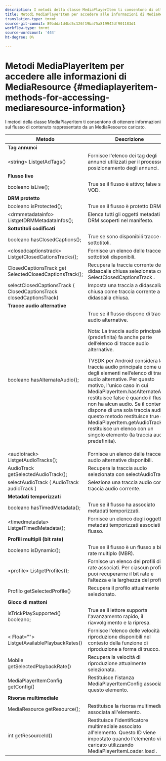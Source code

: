 ```yaml
---
description: I metodi della classe MediaPlayerItem ti consentono di ottenere informazioni sul flusso di contenuto rappresentato da un MediaResource caricato.
title: Metodi MediaPlayerItem per accedere alle informazioni di MediaResource
translation-type: tm+mt
source-git-commit: 89bdda1d4bd5c126f19ba75a819942df901183d1
workflow-type: tm+mt
source-wordcount: '444'
ht-degree: 0%

---
```



# Metodi MediaPlayerItem per accedere alle informazioni di MediaResource {#mediaplayeritem-methods-for-accessing-mediaresource-information}

I metodi della classe MediaPlayerItem ti consentono di ottenere informazioni sul flusso di contenuto rappresentato da un MediaResource caricato.

<table frame="all" colsep="1" rowsep="1" id="table_F6006A9167044AC087A6ECB20B8CCD5D"> 
 <thead> 
  <tr rowsep="1"> 
   <th colname="2" class="entry"> Metodo </th> 
   <th colname="3" class="entry"> Descrizione </th> 
  </tr> 
 </thead>
 <tbody> 
  <tr rowsep="1"> 
   <td colname="2"> <b>Tag annunci</b> </td> 
   <td colname="3"> </td> 
  </tr> 
  <tr rowsep="1"> 
   <td colname="2"> <span class="codeph"> &lt;string&gt; ListgetAdTags()  </span> </td> 
   <td colname="3"> Fornisce l'elenco dei tag degli annunci utilizzati per il processo di posizionamento degli annunci. </td> 
  </tr> 
  <tr rowsep="1"> 
   <td colname="2"> <b>Flusso live</b> </td> 
   <td colname="3"> </td> 
  </tr> 
  <tr rowsep="1"> 
   <td colname="2"> <span class="codeph"> booleano isLive();  </span> </td> 
   <td colname="3"> True se il flusso è attivo; false se è VOD. </td> 
  </tr> 
  <tr rowsep="1"> 
   <td colname="2"> <b>DRM protetto</b> </td> 
   <td colname="3"> </td> 
  </tr> 
  <tr rowsep="1"> 
   <td colname="2"> <span class="codeph"> booleano isProtected();  </span> </td> 
   <td colname="3"> True se il flusso è protetto DRM. </td> 
  </tr> 
  <tr rowsep="1"> 
   <td colname="2"> <span class="codeph"> &lt;drmmetadatainfo&gt; ListgetDRMMetadataInfos();  </span> </td> 
   <td colname="3"> Elenca tutti gli oggetti metadati DRM scoperti nel manifesto. </td> 
  </tr> 
  <tr rowsep="1"> 
   <td colname="2"> <b>Sottotitoli codificati</b> </td> 
   <td colname="3"> </td> 
  </tr> 
  <tr rowsep="1"> 
   <td colname="2"> <span class="codeph"> booleano hasClosedCaptions();  </span> </td> 
   <td colname="3"> True se sono disponibili tracce di sottotitoli. </td> 
  </tr> 
  <tr rowsep="1"> 
   <td colname="2"> <span class="codeph"> &lt;closedcaptionstrack&gt; ListgetClosedCationsTracks();  </span> </td> 
   <td colname="3"> Fornisce un elenco delle tracce di sottotitoli disponibili. </td> 
  </tr> 
  <tr rowsep="1"> 
   <td colname="2"> <span class="codeph"> ClosedCaptionsTrack get SelectedClosedCaptionsTrack();  </span> </td> 
   <td colname="3"> Recupera la traccia corrente della didascalia chiusa selezionata con <span class="codeph"> SelectClosedCaptionsTrack </span>. </td> 
  </tr> 
  <tr rowsep="1"> 
   <td colname="2"> <span class="codeph"> selectClosedCaptionsTrack ( ClosedCaptionsTrack closedCaptionsTrack)  </span> </td> 
   <td colname="3"> Imposta una traccia a didascalia chiusa come traccia corrente a didascalia chiusa. </td> 
  </tr> 
  <tr rowsep="1"> 
   <td colname="2"> <b>Tracce audio alternative</b> </td> 
   <td colname="3"> </td> 
  </tr> 
  <tr rowsep="1"> 
   <td colname="2"> <span class="codeph"> booleano hasAlternateAudio();  </span> </td> 
   <td colname="3"> True se il flusso dispone di tracce audio alternative. <p>Nota:  La traccia audio principale (predefinita) fa anche parte dell’elenco di tracce audio alternative. </p> <p>TVSDK per Android considera la traccia audio principale come uno degli elementi nell’elenco di tracce audio alternative. Per questo motivo, l'unico caso in cui <span class="codeph"> MediaPlayerItem.hasAlternateAudio </span> restituisce false è quando il flusso non ha alcun audio. Se il contenuto dispone di una sola traccia audio, questo metodo restituisce true e <span class="codeph"> MediaPlayerItem.getAudioTracks </span> restituisce un elenco con un singolo elemento (la traccia audio predefinita). </p> </td> 
  </tr> 
  <tr rowsep="1"> 
   <td colname="2"> <span class="codeph"> &lt;audiotrack&gt; ListgetAudioTracks();  </span> </td> 
   <td colname="3"> Fornisce un elenco delle tracce audio alternative disponibili. </td> 
  </tr> 
  <tr rowsep="1"> 
   <td colname="2"> <span class="codeph"> AudioTrack getSelectedAudioTrack();  </span> </td> 
   <td colname="3"> Recupera la traccia audio selezionata con <span class="codeph"> selectAudioTrack </span>. </td> 
  </tr> 
  <tr rowsep="1"> 
   <td colname="2"> <span class="codeph"> selectAudioTrack ( AudioTrack audioTrack )  </span> </td> 
   <td colname="3"> Seleziona una traccia audio come traccia audio corrente. </td> 
  </tr> 
  <tr rowsep="1"> 
   <td colname="2"> <b>Metadati temporizzati</b> </td> 
   <td colname="3"> </td> 
  </tr> 
  <tr rowsep="1"> 
   <td colname="2"> <span class="codeph"> booleano hasTimedMetadata();  </span> </td> 
   <td colname="3"> True se il flusso ha associato metadati temporizzati. </td> 
  </tr> 
  <tr rowsep="1"> 
   <td colname="2"> <span class="codeph"> &lt;timedmetadata&gt; ListgetTimedMetadata();  </span> </td> 
   <td colname="3"> Fornisce un elenco degli oggetti metadati temporizzati associati al flusso. </td> 
  </tr> 
  <tr rowsep="1"> 
   <td colname="2"> <b>Profili multipli (bit rate)</b> </td> 
   <td colname="3"> </td> 
  </tr> 
  <tr rowsep="1"> 
   <td colname="2"> <span class="codeph"> booleano isDynamic();  </span> </td> 
   <td colname="3"> True se il flusso è un flusso a bit rate multiplo (MBR). </td> 
  </tr> 
  <tr rowsep="1"> 
   <td colname="2"> <span class="codeph"> &lt;profile&gt; ListgetProfiles();  </span> </td> 
   <td colname="3"> Fornisce un elenco dei profili di bit rate associati. Per ciascun profilo, puoi recuperarne il bit rate e l’altezza e la larghezza del profilo. </td> 
  </tr> 
  <tr rowsep="1"> 
   <td colname="2"> <span class="codeph"> Profilo getSelectedProfile()  </span> </td> 
   <td colname="3"> Recupera il profilo attualmente selezionato. </td> 
  </tr> 
  <tr rowsep="1"> 
   <td colname="2"> <b>Gioco di mattoni</b> </td> 
   <td colname="3"> </td> 
  </tr> 
  <tr rowsep="1"> 
   <td colname="2"> <span class="codeph"> isTrickPlaySupported() booleano;  </span> </td> 
   <td colname="3"> True se il lettore supporta l'avanzamento rapido, il riavvolgimento e la ripresa. </td> 
  </tr> 
  <tr rowsep="1"> 
   <td colname="2"> <span class="codeph"> &lt; Float=""&gt; ListgetAvailablePlaybackRates()  </span> </td> 
   <td colname="3"> Fornisce l'elenco delle velocità di riproduzione disponibili nel contesto della funzione di riproduzione a forma di trucco. </td> 
  </tr> 
  <tr rowsep="1"> 
   <td colname="2"> <span class="codeph"> Mobile getSelectedPlaybackRate()  </span> </td> 
   <td colname="3"> Recupera la velocità di riproduzione attualmente selezionata. </td> 
  </tr> 
  <tr rowsep="1"> 
   <td colname="2"> <span class="codeph"> MediaPlayerItemConfig getConfig()  </span> </td> 
   <td colname="3"> Restituisce l'istanza <span class="codeph"> MediaPlayerItemConfig </span> associata a questo elemento. </td> 
  </tr> 
  <tr rowsep="1"> 
   <td colname="2"> <b>Risorsa multimediale</b> </td> 
   <td colname="3"> </td> 
  </tr> 
  <tr rowsep="1"> 
   <td colname="2"> <span class="codeph"> MediaResource getResource();  </span> </td> 
   <td colname="3"> Restituisce la risorsa multimediale associata all'elemento. </td> 
  </tr> 
  <tr rowsep="0"> 
   <td colname="2"> <span class="codeph"> int getResourceId()  </span> </td> 
   <td colname="3"> Restituisce l'identificatore multimediale associato all'elemento. Questo ID viene impostato quando l'elemento viene caricato utilizzando <span class="codeph"> MediaPlayerItemLoader.load </span>. </td> 
  </tr> 
 </tbody> 
</table>
